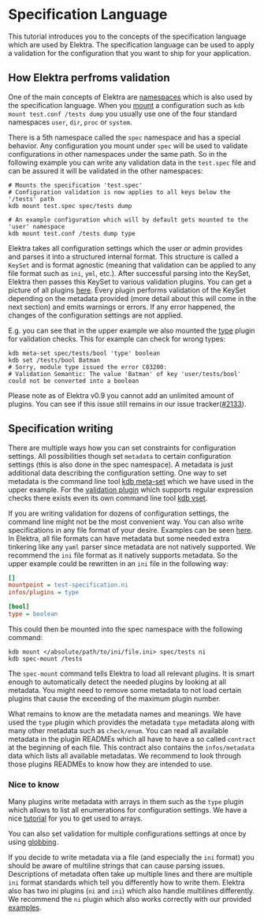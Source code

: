 # Specification Language

This tutorial introduces you to the concepts of the specification language which are used by Elektra. The specification language
can be used to apply a validation for the configuration that you want to ship for your application.

## How Elektra perfroms validation

One of the main concepts of Elektra are [namespaces](namespaces.md) which is also used by the specification language.
When you [mount](mount.md) a configuration such as `kdb mount test.conf /tests dump` you usually use one of the four standard namespaces 
`user`, `dir`, `proc` or `system`. 

There is a 5th namespace called the `spec` namespace and has a special behavior. Any configuration you mount under `spec` will
be used to validate configurations in other namespaces under the same path. So in the following example you can write any validation
data in the `test.spec` file and can be assured it will be validated in the other namespaces:

```shell script
# Mounts the specification 'test.spec'
# Configuration validation is now applies to all keys below the '/tests' path
kdb mount test.spec spec/tests dump

# An example configuration which will by default gets mounted to the 'user' namespace
kdb mount test.conf /tests dump type
```

Elektra takes all configuration settings which the user or admin provides and parses it into a structured internal format.
This structure is called a `KeySet` and is format agnostic (meaning that validation can be applied to any file format
such as `ini`, `yml`, etc.). After successful parsing into the KeySet, Elektra then passes this KeySet to various
validation plugins. You can get a picture of all plugins [here](/src/plugins). Every plugin performs validation 
of the KeySet depending on the metadata provided (more detail about this will come in the next section) and emits warnings
or errors. If any error happened, the changes of the configuration settings are not applied.

E.g. you can see
that in the upper example we also mounted the [type](/src/plugins/type/README.md) plugin for validation checks. This for example
can check for wrong types:

```shell script
kdb meta-set spec/tests/bool 'type' boolean
kdb set /tests/bool Batman
# Sorry, module type issued the error C03200:
# Validation Semantic: The value 'Batman' of key 'user/tests/bool' could not be converted into a boolean
```

Please note as of Elektra v0.9 you cannot add an unlimited amount of plugins. You can see if this issue
still remains in our issue tracker([#2133](https://github.com/ElektraInitiative/libelektra/issues/2133)).

## Specification writing

There are multiple ways how you can set constraints for configuration settings. All possibilities though set `metadata` to certain
configuration settings (this is also done in the spec namespace). A metadata is just additional data describing the configuration setting.
One way to set metadata is the command line tool [kdb meta-set](../help/kdb-meta-set.md) which we have used in the upper example.
For the [validation plugin](../../src/plugins/validation/README.md) which supports regular expression checks there exists even its own 
command line tool [kdb vset](../help/kdb-vset.md).

If you are writing validation for dozens of configuration settings, the command line might not be the most convenient way. You can also
write specifications in any file format of your desire. Examples can be seen [here](../../examples/spec). In Elektra, all file formats
can have metadata but some needed extra tinkering like any `yaml` parser since metadata are not natively supported. We recommend the `ini`
file format as it natively supports metadata. So the upper example
could be rewritten in an `ini` file in the following way:

```ini
[]
mountpoint = test-specification.ni
infos/plugins = type

[bool]
type = boolean
```

This could then be mounted into the spec namespace with the following command:

```shell script
kdb mount </absolute/path/to/ini/file.ini> spec/tests ni
kdb spec-mount /tests
```

The `spec-mount` command tells Elektra to load all relevant plugins. It is smart enough to automatically detect the needed plugins
by looking at all metadata. You might need to remove some metadata to not load certain plugins that cause the exceeding of the maximum
plugin number.

What remains to know are the metadata names and meanings. We have used the `type` plugin which provides the metadata `type` metadata along with
many other metadata such as `check/enum`. You can read all available metadata in the plugin READMEs which all have to have a
so called `contract` at the beginning of each file. This contract also contains the `infos/metadata` data which lists all available
metadatas. We recommend to look through those plugins READMEs to know how they are intended to use.

### Nice to know

Many plugins write metadata with arrays in them such as the `type` plugin which allows to list all enumerations for configuration settings.
We have a nice [tutorial](../tutorials/arrays.md) for you to get used to arrays.

You can also set validation for multiple configurations settings at once by using [globbing](../../src/plugins/glob/README.md).

If you decide to write metadata via a file (and especially the `ini` format) you should be aware of multiline strings that can cause
parsing issues. Descriptions of metadata often take up multiple lines and 
there are multiple `ini` format standards which tell you differently how to write them.
Elektra also has two ini plugins (`ni` and `ini`) which also handle multilines differently. We recommend the `ni` plugin which also
works correctly with our provided [examples](../../examples/spec).